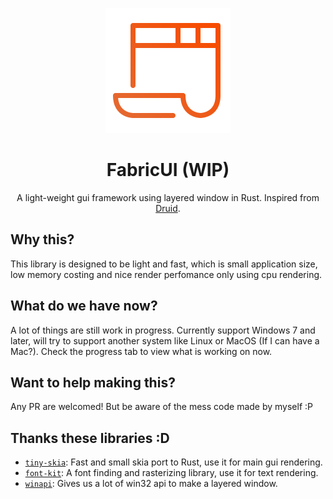 <center>

![logo](assets/logo.svg)

# FabricUI (WIP)

A light-weight gui framework using layered window in Rust. Inspired from [Druid](https://crates.io/crates/druid).

</center>

## Why this?

This library is designed to be light and fast, which is small application size,
low memory costing and nice render perfomance only using cpu rendering.

## What do we have now?

A lot of things are still work in progress.
Currently support Windows 7 and later, will try to support another system like Linux or MacOS (If I can have a Mac?).
Check the progress tab to view what is working on now.

## Want to help making this?

Any PR are welcomed! But be aware of the mess code made by myself :P

## Thanks these libraries :D

- [`tiny-skia`](https://github.com/RazrFalcon/tiny-skia): Fast and small skia port to Rust, use it for main gui rendering.
- [`font-kit`](https://github.com/servo/font-kit): A font finding and rasterizing library, use it for text rendering.
- [`winapi`](https://github.com/retep998/winapi-rs): Gives us a lot of win32 api to make a layered window.
